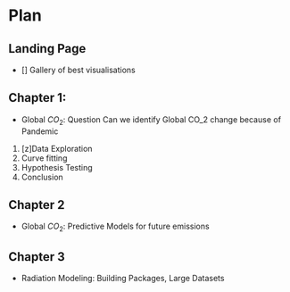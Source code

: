 # Plan 
## Landing Page
- [] Gallery of best visualisations
## Chapter 1:
-  Global $CO_2$: Question Can we identify Global CO_2 change because of Pandemic 
1. [z]Data Exploration
2. Curve fitting
3. Hypothesis Testing 
3. Conclusion 
## Chapter 2
- Global $CO_2$: Predictive Models for future emissions
## Chapter 3
- Radiation Modeling: Building Packages, Large Datasets  